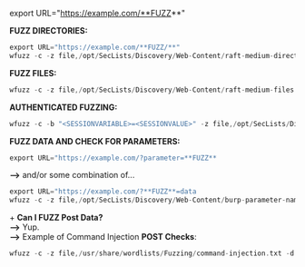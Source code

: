 
export URL="https://example.com/**FUZZ**"  
  
**FUZZ DIRECTORIES:**  
```c
export URL="https://example.com/**FUZZ/**"  
wfuzz -c -z file,/opt/SecLists/Discovery/Web-Content/raft-medium-directories.txt --hc 404 "$URL"  
```
  
**FUZZ FILES:**  
```c
wfuzz -c -z file,/opt/SecLists/Discovery/Web-Content/raft-medium-files.txt --hc 404 "$URL"  
```

**AUTHENTICATED FUZZING:**  
```c
wfuzz -c -b "<SESSIONVARIABLE>=<SESSIONVALUE>" -z file,/opt/SecLists/Discovery/Web-Content/raft-medium-files.txt --hc 404 "$URL"  
```

  
**FUZZ DATA AND CHECK FOR PARAMETERS:**  
```c
export URL="https://example.com/?parameter=**FUZZ**  
```
**-->** and/or some combination of...  
```c
export URL="https://example.com/?**FUZZ**=data  
wfuzz -c -z file,/opt/SecLists/Discovery/Web-Content/burp-parameter-names.txt "$URL"  
```
  
+ **Can I FUZZ Post Data?**  
**-->** Yup.  
**-->** Example of Command Injection **POST Checks**:  
```c
wfuzz -c -z file,/usr/share/wordlists/Fuzzing/command-injection.txt -d "postParameter=**FUZZ**" "$URL"
```